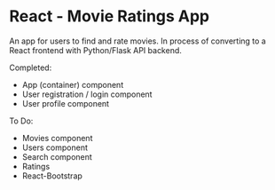 # React - Movie Ratings App

An app for users to find and rate movies. In process of converting to a React frontend with Python/Flask API backend.

Completed:
- App (container) component
- User registration / login component
- User profile component

To Do:
- Movies component
- Users component
- Search component
- Ratings
- React-Bootstrap
